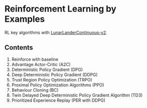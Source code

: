 # Reinforcement Learning by Examples

RL key algorithms with [LunarLanderContinuous-v2](https://gym.openai.com/envs/LunarLanderContinuous-v2/).

## Contents

1. Reinforce with baseline
2. Advantage Actor-Critic (A2C)
3. Deterministic Policy Gradient (DPG)
4. Deep Deterministic Policy Gradient (DDPG)
5. Trust Region Policy Optimization (TRPO)
6. Proximal Policy Optimization Algorithms (PPO)
7. Behaviour Cloning (BC)
8. Twin Delayed Deep Deterministic Policy Gradient Algorithm (TD3)
9. Prioritized Experience Replay (PER with DDPG)
